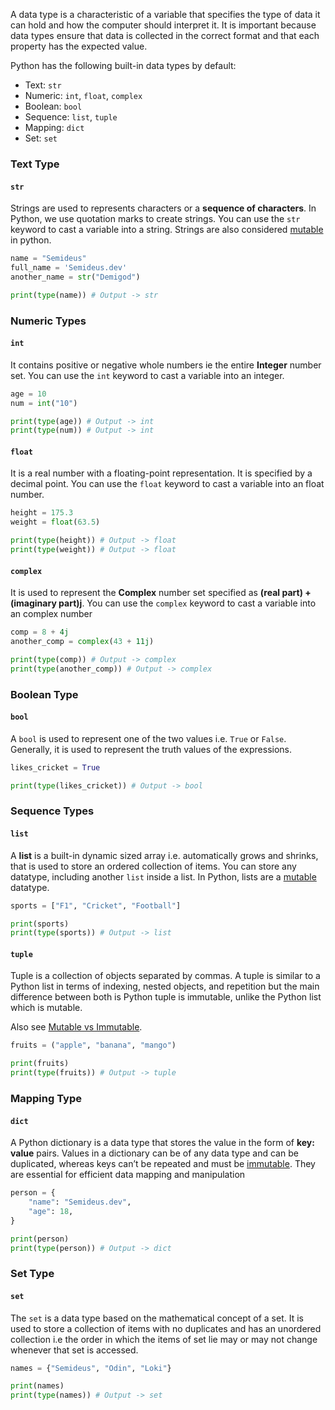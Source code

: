 A data type is a characteristic of a variable that specifies the type of data it can hold and how the computer should interpret it. It is important because data types ensure that data is collected in the correct format and that each property has the expected value.

Python has the following built-in data types by default:
- Text:  `str`
- Numeric: `int`, `float`, `complex`
- Boolean: `bool`
- Sequence: `list`, `tuple`
- Mapping: `dict`
- Set: `set`

### Text Type

#### `str`

Strings are used to represents characters or a **sequence of characters**. In Python, we use quotation marks to create strings. You can use the `str` keyword to cast a variable into a string. Strings are also considered [mutable](/Resources/Differences#Mutable%20vs%20Immutable) in python.

```python
name = "Semideus"
full_name = 'Semideus.dev'
another_name = str("Demigod")

print(type(name)) # Output -> str
```

### Numeric Types

#### `int`

It contains positive or negative whole numbers ie the entire **Integer** number set. You can use the `int` keyword to cast a variable into an integer.

```python
age = 10
num = int("10")

print(type(age)) # Output -> int
print(type(num)) # Output -> int
```

#### `float`

It is a real number with a floating-point representation. It is specified by a decimal point.  You can use the `float` keyword to cast a variable into an float number.

```python
height = 175.3
weight = float(63.5)

print(type(height)) # Output -> float
print(type(weight)) # Output -> float
```

#### `complex`

It is used to represent the **Complex** number set specified as __(real part) + (imaginary part)j__. You can use the `complex` keyword to cast a variable into an complex number

```python
comp = 8 + 4j
another_comp = complex(43 + 11j)

print(type(comp)) # Output -> complex
print(type(another_comp)) # Output -> complex
```

### Boolean Type

#### `bool`

A `bool` is used to represent one of the two values i.e. `True` or `False`. Generally, it is used to represent the truth values of the expressions.

```python
likes_cricket = True

print(type(likes_cricket)) # Output -> bool
```

### Sequence Types

#### `list`

A **list** is a built-in dynamic sized array i.e. automatically grows and shrinks, that is used to store an ordered collection of items. You can store any datatype, including another `list` inside a list.
In Python, lists are a [mutable](Resources/Differences.md#mutable-vs-immutable) datatype. 

```python
sports = ["F1", "Cricket", "Football"]

print(sports)
print(type(sports)) # Output -> list
```
#### `tuple`

Tuple is a collection of objects separated by commas. A tuple is similar to a Python list in terms of indexing, nested objects, and repetition but the main difference between both is Python tuple is immutable, unlike the Python list which is mutable.

Also see [Mutable vs Immutable](Resources/Differences.md#mutable-vs-immutable).

```python
fruits = ("apple", "banana", "mango")

print(fruits)
print(type(fruits)) # Output -> tuple
```

### Mapping Type

#### `dict`

A Python dictionary is a data type that stores the value in the form of **key: value** pairs. Values in a dictionary can be of any data type and can be duplicated, whereas keys can’t be repeated and must be [immutable](Resources/Differences#Mutable%20vs%20Immutable). They are essential for efficient data mapping and manipulation

```python
person = {
	"name": "Semideus.dev",
	"age": 18,
}

print(person)
print(type(person)) # Output -> dict
```

### Set Type

#### `set`

The `set`  is a data type based on the mathematical concept of a set. It is used to store a collection of items with no duplicates and has an unordered collection i.e the order in which the items of set lie may or may not change whenever that set is accessed.

```python
names = {"Semideus", "Odin", "Loki"}

print(names)
print(type(names)) # Output -> set
```

